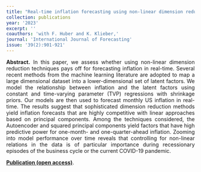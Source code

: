 ```yaml
---
title: "Real-time inflation forecasting using non-linear dimension reduction techniques. [doi](https://doi.org/10.1016/j.ijforecast.2022.03.002)"
collection: publications
year: '2023'
excerpt: ''
coauthors: 'with F. Huber and K. Klieber,'
journal: 'International Journal of Forecasting'
issue: '39(2):901-921'
---
```

<p align="justify"> <b>Abstract.</b> In this paper, we assess whether using non-linear dimension reduction techniques pays off for forecasting inflation in real-time. Several recent methods from the machine learning literature are adopted to map a large dimensional dataset into a lower-dimensional set of latent factors. We model the relationship between inflation and the latent factors using constant and time-varying parameter (TVP) regressions with shrinkage priors. Our models are then used to forecast monthly US inflation in real-time. The results suggest that sophisticated dimension reduction methods yield inflation forecasts that are highly competitive with linear approaches based on principal components. Among the techniques considered, the Autoencoder and squared principal components yield factors that have high predictive power for one-month- and one-quarter-ahead inflation. Zooming into model performance over time reveals that controlling for non-linear relations in the data is of particular importance during recessionary episodes of the business cycle or the current COVID-19 pandemic.
</p>

[**Publication (open access)**](https://doi.org/10.1016/j.ijforecast.2022.03.002).

